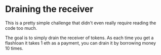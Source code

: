 Draining the receiver
=====================

This is a pretty simple challenge that didn't even really require reading the code too much.

The goal is to simply drain the receiver of tokens. As each time you get a flashloan it takes 1 eth as a payment, you can drain it by borrowing money 10 times.
